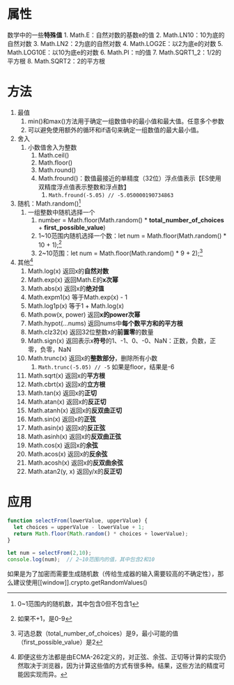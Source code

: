 # 属性
数学中的一些**特殊值**
	1. Math.E：自然对数的基数e的值
	2. Math.LN10：10为底的自然对数
	3. Math.LN2：2为底的自然对数
	4. Math.LOG2E：以2为底e的对数
	5. Math.LOG10E：以10为底e的对数
	6. Math.PI：π的值
	7. Math.SQRT1_2：1/2的平方根
	8. Math.SQRT2：2的平方根
# 方法
1. 最值
	1. min()和max()方法用于确定一组数值中的最小值和最大值。任意多个参数
	2. 可以避免使用额外的循环和if语句来确定一组数值的最大最小值。
2. 舍入
	1. 小数值舍入为整数
		1. Math.ceil()
		2. Math.floor()
		3. Math.round()
		4. Math.fround()：数值最接近的单精度（32位）浮点值表示【ES使用双精度浮点值表示整数和浮点数】
			1. `Math.fround(-5.05) // -5.050000190734863`
3. 随机：Math.random()[^1] 
	1. 一组整数中随机选择一个
		1. number = Math.floor(Math.random() * **total_number_of_choices** + **first_possible_value**)
		2. 1~10范围内随机选择一个数：let num = Math.floor(Math.random() * 10 + 1);[^2] 
		3. 2~10范围：let num = Math.floor(Math.random() * 9 + 2);[^3] 
4. 其他[^4] 
	1. Math.log(x)	返回x的**自然对数**
	2. Math.exp(x)	返回Math.E的**x次幂** 
	3. Math.abs(x)	返回x的**绝对值**
	4. Math.expm1(x)	等于Math.exp(x) - 1
	5. Math.log1p(x)	等于1 + Math.log(x)
	6. Math.pow(x, power)	返回**x的power次幂**
	7. Math.hypot(...nums)	返回nums中**每个数平方和的平方根**
	8. Math.clz32(x)	返回32位整数x的**前置零**的数量
	9. Math.sign(x)	返回表示x**符号**的1、-1、0、-0、NaN：正数，负数，正零，负零，NaN
	10. Math.trunc(x)	返回x的**整数部分**，删除所有小数  
		1. `Math.trunc(-5.05) // -5` 如果是floor，结果是-6
	11. Math.sqrt(x)	返回x的**平方根** 
	12. Math.cbrt(x)	返回x的**立方根** 
	13. Math.tan(x)	       返回x的**正切**
	14. Math.atan(x)	返回x的**反正切**
	15. Math.atanh(x)	返回x的**反双曲正切** 
	16. Math.sin(x)	       返回x的**正弦**
	17. Math.asin(x)	返回x的**反正弦** 
	18. Math.asinh(x)	返回x的**反双曲正弦**
	19. Math.cos(x)	返回x的**余弦**
	20. Math.acos(x)	返回x的**反余弦** 
	21. Math.acosh(x)	返回x的**反双曲余弦**
	22. Math.atan2(y, x)	返回y/x的**反正切**
# 应用
```js
function selectFrom(lowerValue, upperValue) {
  let choices = upperValue - lowerValue + 1;
  return Math.floor(Math.random() * choices + lowerValue);
}

let num = selectFrom(2,10);
console.log(num);  // 2~10范围内的值，其中包含2和10
```
如果是为了加密而需要生成随机数（传给生成器的输入需要较高的不确定性），那么建议使用[[window]].crypto.getRandomValues()


[^1]: 0~1范围内的随机数，其中包含0但不包含1
[^2]: 如果不+1，是0-9
[^3]: 可选总数（total_number_of_choices）是9，最小可能的值（first_possible_value）是2
[^4]: 即便这些方法都是由ECMA-262定义的，对正弦、余弦、正切等计算的实现仍然取决于浏览器，因为计算这些值的方式有很多种。结果，这些方法的精度可能因实现而异。